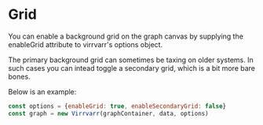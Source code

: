 # Grid
You can enable a background grid on the graph canvas by supplying the enableGrid attribute to virrvarr's options object.

The primary background grid can sometimes be taxing on older systems. In such cases you can intead toggle a secondary grid, which is a bit more bare bones.

Below is an example:
```javascript
const options = {enableGrid: true, enableSecondaryGrid: false}
const graph = new Virrvarr(graphContainer, data, options)
```
